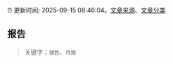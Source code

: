 :alarm_clock: 更新时间: 2025-09-15 08:46:04。[文章来源](/README.md)、[文章分类](/TAGS.md)

## 报告


> 关键字：`报告`、`月报`



